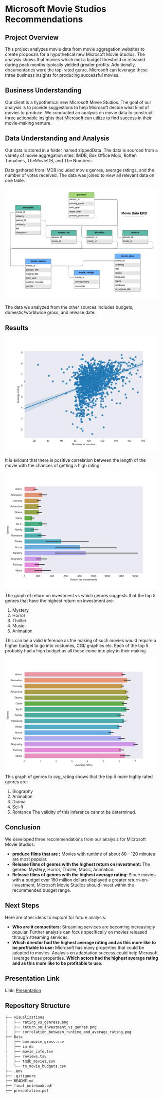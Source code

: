 # Microsoft Movie Studios Recommendations

## Project Overview

This project analyzes movie data from movie aggregation websites to create proposals for a hypothetical new Microsoft Movie Studios. The analysis shows that movies which met a budget threshold or released during peak months typically yielded greater profits. Additionally, documentaries were the top-rated genre. Microsoft can leverage these three business insights for producing successful movies.

## Business Understanding

Our client is a hypothetical new Microsoft Movie Studios. The goal of our analysis is to provide suggestions to help Microsoft decide what kind of movies to produce. We conducted an analysis on movie data to construct three actionable insights that Microsoft can utilize to find success in their movie-making venture.

## Data Understanding and Analysis

Our data is stored in a folder named zippedData. The data is sourced from a variety of movie aggregation sites: IMDB, Box Office Mojo, Rotten Tomatoes, TheMovieDB, and The Numbers. 

Data gathered from IMDB included movie genres, average ratings, and the number of votes received. The data was joined to view all relevant data on one table. 

![IM.db database schema](/movie_data_erd.jpeg)


The data we analyzed from the other sources includes budgets, domestic/worldwide gross, and release date.

## Results
![Correlation between runtime and rating](/visualizations/correlation_between_runtime_and_average_rating.png)

It is evident that there is positive correlation between the length of the movie with the chances of getting a high rating.

![Return on investment vs genres](/visualizations/return_on_investment_vs_genres.png)

The graph of return on investment vs which genres suggests that the top 5 genres that have the highest return on investment are:
1. Mystery
2. Horror
3. Thriller
4. Music
5. Animation

This can be a valid inference as the making of such movies would require a higher budget to go into costumes, CGI/ graphics etc. 
Each of the top 5 probably had a high budget as all these come into play in their making


![Average rating vs genres](/visualizations/rating_vs_genres.png)
This graph of genres to avg_rating shows that the top 5 more highly rated genres are:
1. Biography
2. Animation
3. Drama
4. Sci-fi
5. Romance
The validity of this inference cannot be determined.

## Conclusion

We developed three recommendations from our analysis for Microsoft Movie Studios:
- **produce films that are :** Movies with runtime of about 80 - 120 minutes are most popular.
- **Release films of genres with the highest return on investment:** The genres: Mystery, Horror, Thriller, Music, Animation.
- **Release films of genres with the highest average rating:** Since movies with a budget over 150 million dollars displayed a greater return-on-investment, Microsoft Movie Studios should invest within the recommended budget range.

## Next Steps

Here are other ideas to explore for future analysis:

- **Who are it competitors:** Streaming services are becoming increasingly popular. Further analysis can focus specifically on movies released through streaming services.
- **Which director had the highest average rating and as this more like to be profitable to use:** Microsoft has many properties that could be adapted to movies. Analysis on adaptation success could help Microsoft leverage those properties.
**Which actors had the highest average rating and as this more like to be profitable to use:**


## Presentation Link
Link: [Presentation](https://docs.google.com/presentation/d/1tbZg904uvMOtgNyubDKPGkIxGOk-1VOqFgCTMowjDpQ/edit#slide=id.g164f1886d5d_0_635)

## Repository Structure
```
├── visualizations
│   ├── rating_vs_genress.png
│   ├── return_on_investment_vs_genres.png
│   ├── correlation_between_runtime_and_average_rating.png
├── Data
│   ├── bom.movie_gross.csv
│   ├── im.db
│   ├── movie_info.tsv
│   ├── reviews.tsv
│   ├── tmdb_movies.csv
│   └── tn_movie_budgets.csv
├── .env
├── .gitignore
├── README.md
├── final_notebook.pdf
├── presentation.pdf

```

